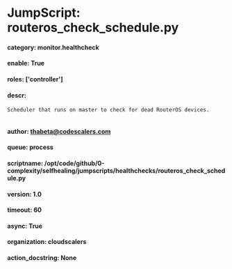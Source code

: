 
# JumpScript: routeros_check_schedule.py
        
#### category: monitor.healthcheck
#### enable: True
#### roles: ['controller']
#### descr: 
```
Scheduler that runs on master to check for dead RouterOS devices.


```
#### author: thabeta@codescalers.com
#### queue: process
#### scriptname: /opt/code/github/0-complexity/selfhealing/jumpscripts/healthchecks/routeros_check_schedule.py
#### version: 1.0
#### timeout: 60
#### async: True
#### organization: cloudscalers
#### action_docstring: None